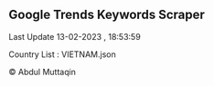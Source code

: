 

## Google Trends Keywords Scraper 
 
Last Update 13-02-2023 , 18:53:59

Country List :
VIETNAM.json



© Abdul Muttaqin 
